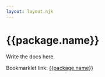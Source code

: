 ```yaml
---
layout: layout.njk
---
```


# {{package.name}}

Write the docs here.

Bookmarklet link: <a href="javascript:{{code}}">{{package.name}}</a>
